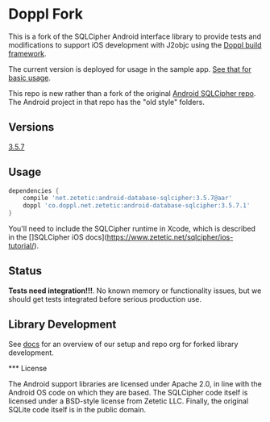# Doppl Fork

This is a fork of the SQLCipher Android interface library to provide tests and modifications to support 
iOS development with J2objc using the [Doppl build framework](http://doppl.co/).

The current version is deployed for usage in the sample app. [See that for basic usage](https://github.com/doppllib/PartyClickerSample/tree/greendaoencrypted).

This repo is new rather than a fork of the original [Android SQLCipher repo](https://github.com/sqlcipher/android-database-sqlcipher). The Android project in that repo has the "old style" folders.

## Versions

[3.5.7](https://www.zetetic.net/sqlcipher/sqlcipher-for-android/)

## Usage

```groovy
dependencies {
    compile 'net.zetetic:android-database-sqlcipher:3.5.7@aar'
    doppl 'co.doppl.net.zetetic:android-database-sqlcipher:3.5.7.1'
}
```

You'll need to include the SQLCipher runtime in Xcode, which is described in the []SQLCipher iOS docs](https://www.zetetic.net/sqlcipher/ios-tutorial/).

## Status

**Tests need integration!!!**. No known memory or functionality issues, but we should get tests integrated before serious production use.

## Library Development

See [docs](http://doppl.co/docs/createlibrary.html) for an overview of our setup and repo org for forked library development.


*** License

The Android support libraries are licensed under Apache 2.0, in line with the Android OS code on which they are based. The SQLCipher code itself is licensed under a BSD-style license from Zetetic LLC. Finally, the original SQLite code itself is in the public domain.
